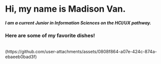 # Hi, my name is Madison Van. 
##### I am a current Junior in Information Sciences on the HCI/UX pathway. 
### Here are some of my favorite dishes! 
<br>
(https://github.com/user-attachments/assets/0808f864-a07e-424c-874a-ebaeeb0bad3f)

